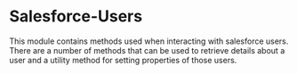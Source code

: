 # Salesforce-Users

This module contains methods used when interacting with salesforce users. There are a number of methods that can be used to retrieve details about a user and a utility method for setting properties of those users.

